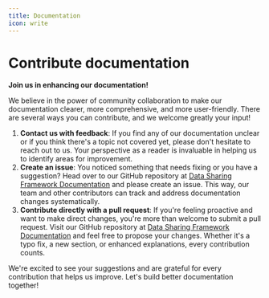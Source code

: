 ```yaml
---
title: Documentation
icon: write
---
```


# Contribute documentation
**Join us in enhancing our documentation!**

We believe in the power of community collaboration to make our documentation clearer, more comprehensive, and more user-friendly. There are several ways you can contribute, and we welcome greatly your input!


1. **Contact us with feedback**: If you find any of our documentation unclear or if you think there's a topic not covered yet, please don't hesitate to reach out to us. Your perspective as a reader is invaluable in helping us to identify areas for improvement.
2. **Create an issue**: You noticed something that needs fixing or you have a suggestion? Head over to our GitHub repository at [Data Sharing Framework Documentation](https://github.com/datasharingframework/datasharingframework.github.io/issues) and please create an issue. This way, our team and other contributors can track and address documentation changes systematically.
3. **Contribute directly with a pull request**: If you're feeling proactive and want to make direct changes, you're more than welcome to submit a pull request. Visit our GitHub repository at [Data Sharing Framework Documentation](https://github.com/datasharingframework/datasharingframework.github.io) and feel free to propose your changes. Whether it's a typo fix, a new section, or enhanced explanations, every contribution counts.

We're excited to see your suggestions and are grateful for every contribution that helps us improve. Let's build better documentation together!